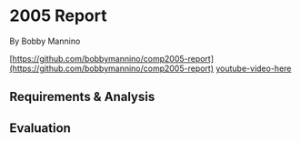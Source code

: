 # 2005 Report

By Bobby Mannino

[https://github.com/bobbymannino/comp2005-report](https://github.com/bobbymannino/comp2005-report)
[youtube-video-here](https://youtu.be)

## Requirements & Analysis

## Evaluation
